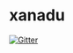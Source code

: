 # xanadu

[![Gitter](https://badges.gitter.im/Kannaj/xanadu.svg)](https://gitter.im/Kannaj/xanadu?utm_source=badge&utm_medium=badge&utm_campaign=pr-badge&utm_content=badge)